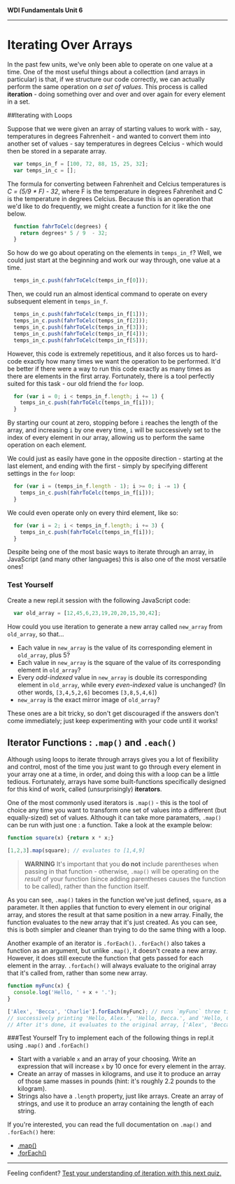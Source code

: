 **WDI Fundamentals Unit 6**

---

# Iterating Over Arrays

In the past few units, we've only been able to operate on one value at a time. One of the most useful things about a collecttion (and arrays in particular) is that, if we structure our code correctly, we can actually perform the same operation on *a set of values*. This process is called **iteration** - doing something over and over and over again for every element in a set.

##Iterating with Loops

Suppose that we were given an array of starting values to work with - say, temperatures in degrees Fahrenheit - and wanted to convert them into another set of values - say temperatures in degrees Celcius - which would then be stored in a separate array.
```javascript
  var temps_in_f = [100, 72, 88, 15, 25, 32];
  var temps_in_c = [];
````
The formula for converting between Fahrenheit and Celcius temperatures is *C = (5/9 * F)  - 32*, where F is the temperature in degrees Fahrenheit and C is the temperature in degrees Celcius. Because this is an operation that we'd like to do frequently, we might create a function for it like the one below.
```javascript
  function fahrToCelc(degrees) {
    return degrees* 5 / 9  - 32;
  }
```
So how do we go about operating on the elements in `temps_in_f`? Well, we could just start at the beginning and work our way through, one value at a time.
```javascript
  temps_in_c.push(fahrToCelc(temps_in_f[0]));
```
Then, we could run an almost identical command to operate on every subsequent element in `temps_in_f`.
```javascript
  temps_in_c.push(fahrToCelc(temps_in_f[1]));
  temps_in_c.push(fahrToCelc(temps_in_f[2]));
  temps_in_c.push(fahrToCelc(temps_in_f[3]));
  temps_in_c.push(fahrToCelc(temps_in_f[4]));
  temps_in_c.push(fahrToCelc(temps_in_f[5]));
```
However, this code is extremely repetitious, and it also forces us to hard-code exactly how many times we want the operation to be performed. It'd be better if there were a way to run this code exactly as many times as there are elements in the first array. Fortunately, there is a tool perfectly suited for this task - our old friend the `for` loop.
```javascript
  for (var i = 0; i < temps_in_f.length; i += 1) {
    temps_in_c.push(fahrToCelc(temps_in_f[i]));
  }
```
By starting our count at zero, stopping before `i` reaches the length of the array, and increasing `i` by one every time, `i` will be successively set to the index of every element in our array, allowing us to perform the same operation on each element.

We could just as easily have gone in the opposite direction - starting at the last element, and ending with the first - simply by specifying different settings in the `for` loop:
```javascript
  for (var i = (temps_in_f.length - 1); i >= 0; i -= 1) {
    temps_in_c.push(fahrToCelc(temps_in_f[i]));
  }
```

We could even operate only on every third element, like so:
```javascript
  for (var i = 2; i < temps_in_f.length; i += 3) {
    temps_in_c.push(fahrToCelc(temps_in_f[i]));
  }
```

Despite being one of the most basic ways to iterate through an array, in JavaScript (and many other languages) this is also one of the most versatile ones!

### Test Yourself
Create a new repl.it session with the following JavaScript code:
```javascript
  var old_array = [12,45,6,23,19,20,20,15,30,42];
```
How could you use iteration to generate a new array called `new_array` from `old_array`, so that...
* Each value in `new_array` is the value of its corresponding element in `old_array`, plus 5?
* Each value in `new_array` is the square of the value of its corresponding element in `old_array`?
* Every *odd-indexed* value in `new_array` is double its corresponding element in `old_array`, while every *even-indexed* value is unchanged? (In other words, `[3,4,5,2,6]` becomes `[3,8,5,4,6]`)
* `new_array` is the exact mirror image of `old_array`?

These ones are a bit tricky, so don't get discouraged if the answers don't come immediately; just keep experimenting with your code until it works!

## Iterator Functions : `.map()` and `.each()`

Although using loops to iterate through arrays gives you a lot of flexibility and control, most of the time you just want to go through every element in your array one at a time, in order, and doing this with a loop can be a little tedious. Fortunately, arrays have some built-functions specifically designed for this kind of work, called (unsurprisingly) **iterators**.

One of the most commonly used iterators is `.map()` - this is the tool of choice any time you want to transform one set of values into a different (but equally-sized) set of values. Although it can take more paramaters, `.map()` can be run with just one : a function. Take a look at the example below:
```javascript
function square(x) {return x * x;}

[1,2,3].map(square); // evaluates to [1,4,9]
```
> **WARNING** It's important that you **do not** include parentheses when passing in that function - otherwise, `.map()` will be operating on the *result* of your function (since adding parentheses causes the function to be called), rather than the function itself.

As you can see, `.map()` takes in the function we've just defined, `square`, as a parameter. It then applies that function to every element in our original array, and stores the result at that same position in a new array. Finally, the function evaluates to the new array that it's just created. As you can see, this is both simpler and cleaner than trying to do the same thing with a loop.

Another example of an iterator is `.forEach()`. `.forEach()` also takes a function as an argument, but unlike `.map()`, it doesn't create a new array. However, it does still execute the function that gets passed for each element in the array. `.forEach()` will always evaluate to the original array that it's called from, rather than some new array.
```javascript
function myFunc(x) {
  console.log('Hello, ' + x + '.');
}

['Alex', 'Becca', 'Charlie'].forEach(myFunc); // runs `myFunc` three times,
// successively printing 'Hello, Alex.', 'Hello, Becca.', and 'Hello, Charlie.'
// After it's done, it evaluates to the original array, ['Alex', 'Becca', 'Charlie'].
```

###Test Yourself
Try to implement each of the following things in repl.it using `.map()` and `.forEach()`
* Start with a variable `x` and an array of your choosing. Write an expression that will increase `x` by 10 once for every element in the array.
* Create an array of masses in kilograms, and use it to produce an array of those same masses in pounds (hint: it's roughly 2.2 pounds to the kilogram).
* Strings also have a `.length` property, just like arrays. Create an array of strings, and use it to produce an array containing the length of each string.

If you're interested, you can read the full documentation on `.map()` and `.forEach()` here:
* [.map()](https://developer.mozilla.org/en-US/docs/Web/JavaScript/Reference/Global_Objects/Array/map)
* [.forEach()](https://developer.mozilla.org/en-US/docs/Web/JavaScript/Reference/Global_Objects/Array/forEach)

---
Feeling confident? [Test your understanding of iteration with this next quiz.](06_quiz.md)

